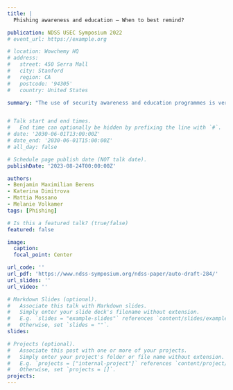 ```yaml
---
title: | 
  Phishing awareness and education – When to best remind?

publication: NDSS USEC Symposium 2022
# event_url: https://example.org

# location: Wowchemy HQ
# address:
#   street: 450 Serra Mall
#   city: Stanford
#   region: CA
#   postcode: '94305'
#   country: United States

summary: "The use of security awareness and education programmes is very common in organisations. But how effective are they over time? Some initial research on this question is, among others, the extensive study of Reinheimer et al. [74] that measured effectiveness at several time intervals. Their research found still significantly better results than before the awareness program after four months, but no longer after six months. This left open a two months interval for the reminder. The contribution of our paper is to study whether the reminder should be closer to four or six months. Thus, we measured effectiveness after five months. With still significant better results than before the programme after five months, we conclude that it is recommended to remind users more towards six months rather than already after five. However, we kindly invite the community to conduct more long-term studies, in different contexts, to confirm these findings."


# Talk start and end times.
#   End time can optionally be hidden by prefixing the line with `#`.
# date: '2030-06-01T13:00:00Z'
# date_end: '2030-06-01T15:00:00Z'
# all_day: false

# Schedule page publish date (NOT talk date).
publishDate: '2023-08-24T00:00:00Z'

authors:
- Benjamin Maximilian Berens
- Katerina Dimitrova
- Mattia Mossano
- Melanie Volkamer
tags: [Phishing]

# Is this a featured talk? (true/false)
featured: false

image:
  caption: 
  focal_point: Center

url_code: ''
url_pdf: 'https://www.ndss-symposium.org/ndss-paper/auto-draft-284/'
url_slides: ''
url_video: ''

# Markdown Slides (optional).
#   Associate this talk with Markdown slides.
#   Simply enter your slide deck's filename without extension.
#   E.g. `slides = "example-slides"` references `content/slides/example-slides.md`.
#   Otherwise, set `slides = ""`.
slides:

# Projects (optional).
#   Associate this post with one or more of your projects.
#   Simply enter your project's folder or file name without extension.
#   E.g. `projects = ["internal-project"]` references `content/project/deep-learning/index.md`.
#   Otherwise, set `projects = []`.
projects:
---
```


<!-- Slides can be added in a few ways:

- **Create** slides using Wowchemy's [_Slides_](https://docs.hugoblox.com/managing-content/#create-slides) feature and link using `slides` parameter in the front matter of the talk file
- **Upload** an existing slide deck to `static/` and link using `url_slides` parameter in the front matter of the talk file
- **Embed** your slides (e.g. Google Slides) or presentation video on this page using [shortcodes](https://docs.hugoblox.com/writing-markdown-latex/).

Further event details, including page elements such as image galleries, can be added to the body of this page. -->
